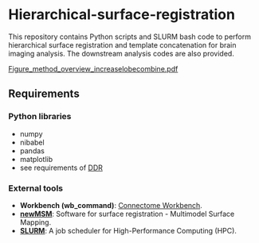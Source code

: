 # Hierarchical-surface-registration

This repository contains Python scripts and SLURM bash code to perform hierarchical surface registration and template concatenation for brain imaging analysis. The downstream analysis codes are also provided.

[Figure_method_overview_increaselobecombine.pdf](https://github.com/user-attachments/files/18749431/Figure_method_overview_increaselobecombine.pdf)

## Requirements

### Python libraries
 - numpy
 - nibabel
 - pandas
 - matplotlib
 - see requirements of [DDR](https://github.com/mohamedasuliman/DDR)

### External tools
- **Workbench (wb_command)**: [Connectome Workbench](https://www.humanconnectome.org/software/connectome-workbench).
- **[newMSM](https://github.com/rbesenczi/newMSM)**: Software for surface registration - Multimodel Surface Mapping.
- **[SLURM](https://slurm.schedmd.com/overview.html)**: A job scheduler for High-Performance Computing (HPC).


